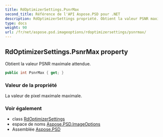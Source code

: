 ```yaml
---
title: RdOptimizerSettings.PsnrMax
second_title: Référence de l'API Aspose.PSD pour .NET
description: RdOptimizerSettings propriété. Obtient la valeur PSNR maximale attendue.
type: docs
weight: 90
url: /fr/net/aspose.psd.imageoptions/rdoptimizersettings/psnrmax/
---
```

## RdOptimizerSettings.PsnrMax property

Obtient la valeur PSNR maximale attendue.

```csharp
public int PsnrMax { get; }
```

### Valeur de la propriété

La valeur de pixel maximale maximale.

### Voir également

* class [RdOptimizerSettings](../)
* espace de noms [Aspose.PSD.ImageOptions](../../rdoptimizersettings/)
* Assemblée [Aspose.PSD](../../../)


